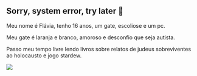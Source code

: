 ## Sorry, system error, try later 🔪

Meu nome é Flávia, tenho 16 anos, um gate, escoliose e um pc.

Meu gate é laranja e branco, amoroso e desconfio que seja autista.

Passo meu tempo livre lendo livros sobre relatos de judeus sobreviventes ao holocausto e jogo stardew.

![](https://media.tenor.com/sod5dHhhvcgAAAAi/shaggy-dance.gif)
